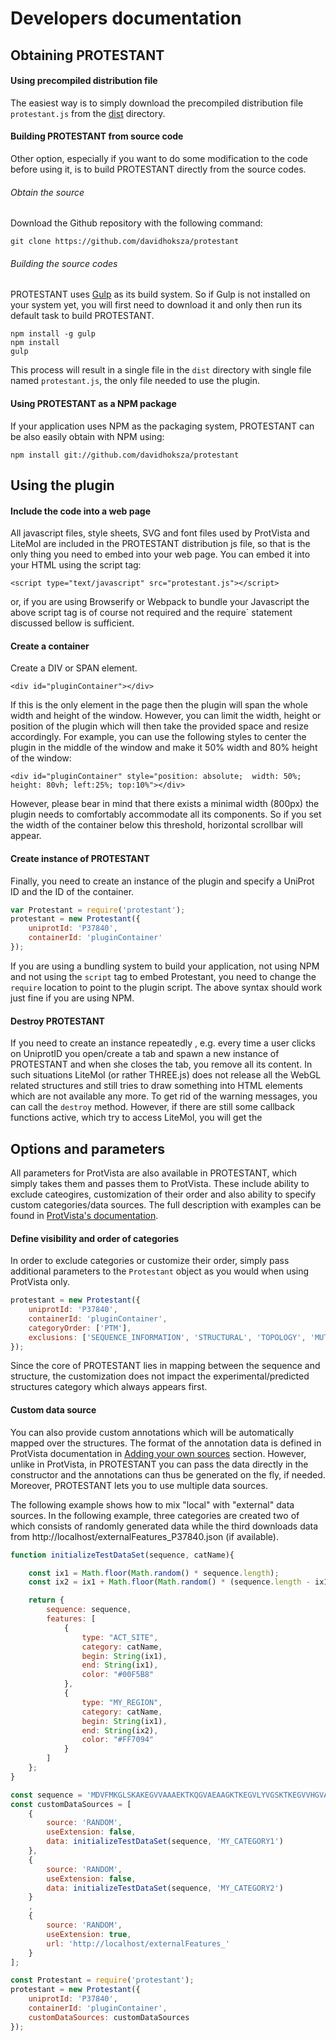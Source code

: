 # Developers documentation

## Obtaining PROTESTANT

#### Using precompiled distribution file

The easiest way is to simply download the precompiled distribution file
``protestant.js`` from the [dist](https://github.com/davidhoksza/protestant/tree/master/dist) directory.

#### Building PROTESTANT from source code

Other option, especially if you want to do some modification to the code before using it, is to build PROTESTANT
directly from the source codes.

###### Obtain the source

Download the Github repository with the following command:

```
git clone https://github.com/davidhoksza/protestant
```

###### Building the source codes

PROTESTANT uses [Gulp](https://gulpjs.com/) as its build system. So if Gulp is not installed on your system yet, you will first need to download it and only then run its default task to build PROTESTANT.

```
npm install -g gulp
npm install
gulp
```

This process will result in a single file in the ``dist`` directory with single file
named ``protestant.js``, the only file needed to use the plugin.

#### Using PROTESTANT as a NPM package

If your application uses NPM as the packaging system, PROTESTANT can be
also easily obtain with NPM using:

```
npm install git://github.com/davidhoksza/protestant
```

## Using the plugin

#### Include the code into a web page

All javascript files, style sheets, SVG and font files used by ProtVista and LiteMol are included in the PROTESTANT distribution js file, so that is the only thing you need to embed into your web page. You can embed it into your HTML using the script tag:

```
<script type="text/javascript" src="protestant.js"></script>
```

or, if you are using Browserify or Webpack to bundle your Javascript the above script tag is of course not required and the require` statement discussed bellow is sufficient.

#### Create a container

Create a DIV or SPAN element.

```
<div id="pluginContainer"></div>
```

If this is the only element in the page then the plugin will span the whole width and height of the window. However, you can limit the width, height or position of the plugin which will then take the provided space and resize accordingly. For example, you can use the following styles to center the plugin in the middle of the window and make it 50% width and 80% height of the window:

```
<div id="pluginContainer" style="position: absolute;  width: 50%; height: 80vh; left:25%; top:10%"></div>
```

However, please bear in mind that there exists a minimal width (800px) the plugin needs to comfortably accommodate all its components. So if you set the width of the container below this threshold, horizontal scrollbar will appear.

#### Create instance of PROTESTANT

Finally, you need to create an instance of the plugin and specify a UniProt ID and the ID of the container.

```javascript
var Protestant = require('protestant');
protestant = new Protestant({
    uniprotId: 'P37840',
    containerId: 'pluginContainer'
});
```


If you are using a bundling system to build your application, not using NPM and not using the `script` tag to embed Protestant, you need to change the `require` location to point to the plugin script. The above syntax should work just fine if you are using NPM.

#### Destroy PROTESTANT

If you need to create an instance repeatedly , e.g. every time a user clicks on UniprotID you open/create a tab and spawn a new instance of PROTESTANT and when she closes the tab, you remove all its content. In such situations LiteMol (or rather THREE.js) does not release all the WebGL related structures and still tries to draw something into HTML elements which are not available any more. To get rid of the warning messages, you can call the `destroy` method. However, if there are still some callback functions active, which try to access LiteMol, you will get the

## Options and parameters

All parameters for ProtVista are also available in PROTESTANT, which simply
takes them and passes them to ProtVista. These include ability to exclude
cateogires, customization of their order and also ability to specify
custom categories/data sources. The full description with examples can be
found in [ProtVista's documentation](http://ebi-uniprot.github.io/ProtVista/developerGuide.html#starting-protvista).

#### Define visibility and order of categories

In order to exclude categories or customize their order, simply pass additional
parameters to the `Protestant` object as you would when using ProtVista only.

```javascript
protestant = new Protestant({
    uniprotId: 'P37840',
    containerId: 'pluginContainer',
    categoryOrder: ['PTM'],
    exclusions: ['SEQUENCE_INFORMATION', 'STRUCTURAL', 'TOPOLOGY', 'MUTAGENESIS', 'MOLECULE_PROCESSING']
});
```

Since the core of PROTESTANT lies in mapping between the sequence and structure,
the customization does not impact the experimental/predicted structures category
which always appears first.

#### Custom data source

You can also provide custom annotations which will be automatically
mapped over the structures. The format of the annotation data
is defined in ProtVista documentation in [Adding your own sources](http://ebi-uniprot.github.io/ProtVista/developerGuide.html#adding-your-own-sources) section.
However, unlike in ProtVista, in PROTESTANT you can pass the data directly
in the constructor and the annotations can thus be
generated on the fly, if needed. Moreover, PROTESTANT lets you to
use multiple data sources.

The following example shows how to mix "local"
with "external" data sources. In the following example, three categories
are created two of which consists of randomly generated data while the third
downloads data from http://localhost/externalFeatures_P37840.json (if available).

```javascript
function initializeTestDataSet(sequence, catName){

    const ix1 = Math.floor(Math.random() * sequence.length);
    const ix2 = ix1 + Math.floor(Math.random() * (sequence.length - ix1));

    return {
        sequence: sequence,
        features: [
            {
                type: "ACT_SITE",
                category: catName,
                begin: String(ix1),
                end: String(ix1),
                color: "#00F5B8"
            },
            {
                type: "MY_REGION",
                category: catName,
                begin: String(ix1),
                end: String(ix2),
                color: "#FF7094"
            }
        ]
    };
}

const sequence = 'MDVFMKGLSKAKEGVVAAAEKTKQGVAEAAGKTKEGVLYVGSKTKEGVVHGVATVAEKTKEQVTNVGGAVVTGVTAVAQKTVEGAGSIAAATGFVKKDQLGKNEEGAPQEGILEDMPVDPDNEAYEMPSEEGYQDYEPEA';
const customDataSources = [
    {
        source: 'RANDOM',
        useExtension: false,
        data: initializeTestDataSet(sequence, 'MY_CATEGORY1')
    },
    {
        source: 'RANDOM',
        useExtension: false,
        data: initializeTestDataSet(sequence, 'MY_CATEGORY2')
    }
    ,
    {
        source: 'RANDOM',
        useExtension: true,
        url: 'http://localhost/externalFeatures_'
    }
];

const Protestant = require('protestant');
protestant = new Protestant({
    uniprotId: 'P37840',
    containerId: 'pluginContainer',
    customDataSources: customDataSources
});
```


